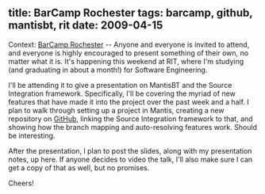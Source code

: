 title: BarCamp Rochester
tags: barcamp, github, mantisbt, rit
date: 2009-04-15
---
Context: <a href="http://www.barcamproc.org">BarCamp Rochester</a> -- Anyone and everyone is invited to attend, and everyone is highly encouraged to present something of their own, no matter what it is.  It's happening this weekend at RIT, where I'm studying (and graduating in about a month!) for Software Engineering.

I'll be attending it to give a presentation on MantisBT and the Source Integration framework.  Specifically, I'll be covering the myriad of new features that have made it into the project over the past week and a half.  I plan to walk through setting up a project in Mantis, creating a new repository on <a href="http://github.com">GitHub</a>, linking the Source Integration framework to that, and showing how the branch mapping and auto-resolving features work.  Should be interesting.

After the presentation, I plan to post the slides, along with my presentation notes, up here.  If anyone decides to video the talk, I'll also make sure I can get a copy of that as well, but no promises.

Cheers!
